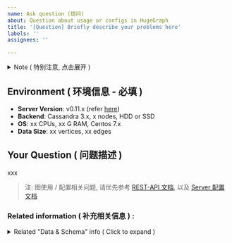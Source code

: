 ```yaml
---
name: Ask question (提问)
about: Question about usage or configs in HugeGraph
title: '[Question] Briefly describe your problems here'
labels: ''
assignees: ''

---
```


<details>
<summary> Note ( 特别注意, 点击展开 ) </summary>

### Note ( 特别注意 ) : 

> 1. 请先**搜索**, 并**确认**现有的 [Issues](https://github.com/hugegraph/hugegraph/issues) 与 [FAQ](https://hugegraph.github.io/hugegraph-doc/guides/faq.html) 中没有与您相同 / 相关的问题, 请勿重复提交
> 2. 我们需要尽可能**详细**的信息来**分析**问题, 越详细的信息 (包括**日志 / 截图 / 配置**等) 会**越快**被响应和处理
> 3. Issue 标题请保持原有模板`[分类]`, 长段描述之间可以增加空行或使用`序号`标记, 保持排版清晰
> 4. 请关注提交的 issue, 缺乏信息 / 长时间 ( > 14 天) 没有回复, issue 可能会被 **关闭** (更新时会再开启)

</details>

## Environment ( 环境信息 - 必填 )
- **Server Version**: v0.11.x (refer [here](https://hugegraph.github.io/hugegraph-doc/clients/restful-api/other.html))
- **Backend**: Cassandra 3.x, x nodes, HDD or SSD
- **OS**: xx CPUs, xx G RAM, Centos 7.x
- **Data Size**:  xx vertices, xx edges <!-- (like 1000W 点, 9000W 边) -->

## Your Question ( 问题描述 )
<!-- 请提供清晰的截图, 动图录屏更佳  -->

xxx

> 注: 图使用 / 配置相关问题, 请优先参考 [REST-API 文档](https://hugegraph.github.io/hugegraph-doc/clients/hugegraph-api.html), 以及 [Server 配置文档](https://hugegraph.github.io/hugegraph-doc/config/config-option.html)

### Related information ( 补充相关信息 ) :
<details>
<summary> Related "Data & Schema" info ( Click to expand ) </summary>

### Vertex/Edge example ( 问题点 / 边数据举例 )

```javascript
// JSON of Vertex / Edge ⬇

```

### Schema [VertexLabel, EdgeLabel, IndexLabel] ( 元数据结构 )

```javascript
// JSON of GraphSchema ⬇

```
</details>
